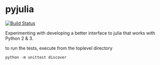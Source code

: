 pyjulia
=======

[![Build Status](https://travis-ci.org/jakebolewski/pyjulia.svg?branch=master)](https://travis-ci.org/jakebolewski/pyjulia)

Experimenting with developing a better interface to julia that works with Python 2 & 3.

to run the tests, execute from the toplevel directory

```shell
python -m unittest discover
```
